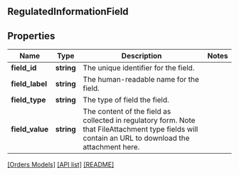 ## RegulatedInformationField

## Properties

Name | Type | Description | Notes
------------ | ------------- | ------------- | -------------
**field_id** | **string** | The unique identifier for the field. |
**field_label** | **string** | The human-readable name for the field. |
**field_type** | **string** | The type of field the field. |
**field_value** | **string** | The content of the field as collected in regulatory form. Note that FileAttachment type fields will contain an URL to download the attachment here. |

[[Orders Models]](../) [[API list]](../../Api) [[README]](../../../README.md)
